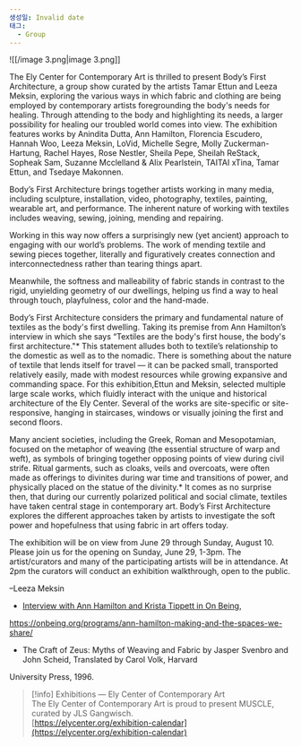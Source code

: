```yaml
---
생성일: Invalid date
태그:
  - Group
---
```

![[/image 3.png|image 3.png]]

  

The Ely Center for Contemporary Art is thrilled to present Body’s First Architecture, a group show curated by the artists Tamar Ettun and Leeza Meksin, exploring the various ways in which fabric and clothing are being employed by contemporary artists foregrounding the body's needs for healing. Through attending to the body and highlighting its needs, a larger possibility for healing our troubled world comes into view. The exhibition features works by Anindita Dutta, Ann Hamilton, Florencia Escudero, Hannah Woo, Leeza Meksin, LoVid, Michelle Segre, Molly Zuckerman-Hartung, Rachel Hayes, Rose Nestler, Sheila Pepe, Sheilah ReStack, Sopheak Sam, Suzanne Mcclelland & Alix Pearlstein, TAITAI xTina, Tamar Ettun, and Tsedaye Makonnen.

Body’s First Architecture brings together artists working in many media, including sculpture, installation, video, photography, textiles, painting, wearable art, and performance. The inherent nature of working with textiles includes weaving, sewing, joining, mending and repairing.

Working in this way now offers a surprisingly new (yet ancient) approach to engaging with our world’s problems. The work of mending textile and sewing pieces together, literally and figuratively creates connection and interconnectedness rather than tearing things apart.

Meanwhile, the softness and malleability of fabric stands in contrast to the rigid, unyielding geometry of our dwellings, helping us find a way to heal through touch, playfulness, color and the hand-made.

Body’s First Architecture considers the primary and fundamental nature of textiles as the body's first dwelling. Taking its premise from Ann Hamilton’s interview in which she says “Textiles are the body's first house, the body's first architecture."* This statement alludes both to textile’s relationship to the domestic as well as to the nomadic. There is something about the nature of textile that lends itself for travel — it can be packed small, transported relatively easily, made with modest resources while growing expansive and commanding space. For this exhibition,Ettun and Meksin, selected multiple large scale works, which fluidly interact with the unique and historical architecture of the Ely Center. Several of the works are site-specific or site-responsive, hanging in staircases, windows or visually joining the first and second floors.

Many ancient societies, including the Greek, Roman and Mesopotamian, focused on the metaphor of weaving (the essential structure of warp and weft), as symbols of bringing together opposing points of view during civil strife. Ritual garments, such as cloaks, veils and overcoats, were often made as offerings to divinites during war time and transitions of power, and physically placed on the statue of the divinity.* It comes as no surprise then, that during our currently polarized political and social climate, textiles have taken central stage in contemporary art. Body’s First Architecture explores the different approaches taken by artists to investigate the soft power and hopefulness that using fabric in art offers today.

The exhibition will be on view from June 29 through Sunday, August 10. Please join us for the opening on Sunday, June 29, 1-3pm. The artist/curators and many of the participating artists will be in attendance. At 2pm the curators will conduct an exhibition walkthrough, open to the public.

–Leeza Meksin

- [Interview with Ann Hamilton and Krista Tippett in On Being](https://onbeing.org/programs/ann-hamilton-making-and-the-spaces-we-share/),

https://onbeing.org/programs/ann-hamilton-making-and-the-spaces-we-share/

- The Craft of Zeus: Myths of Weaving and Fabric by Jasper Svenbro and John Scheid, Translated by Carol Volk, Harvard

University Press, 1996.

> [!info] Exhibitions — Ely Center of Contemporary Art  
> The Ely Center of Contemporary Art is proud to present MUSCLE, curated by JLS Gangwisch.  
> [https://elycenter.org/exhibition-calendar](https://elycenter.org/exhibition-calendar)